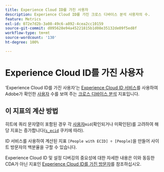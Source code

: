 ```yaml
---
title: Experience Cloud ID를 가진 사용자
description: Experience Cloud ID를 가진 크로스 디바이스 분석 사용자의 수.
feature: Metrics
exl-id: 072e7d2b-3a08-49c6-a892-4cea2cc10159
source-git-commit: d095628e94a45221815b1d08e35132de09f5ed8f
workflow-type: tm+mt
source-wordcount: '130'
ht-degree: 100%

---
```


# Experience Cloud ID를 가진 사용자

‘Experience Cloud ID를 가진 사용자’는 [Experience Cloud ID 서비스](https://experienceleague.adobe.com/docs/id-service/using/home.html?lang=ko-KR)를 사용하여 Adobe가 확인한 [사용자](people.md) 수를 보여 주는 [크로스 디바이스 분석](../cda/overview.md) 지표입니다.

## 이 지표의 계산 방법

히트에 [](people.md) 쿼리 문자열이 포함된 경우 각 [사용자](overview.md)`mid`(확인되거나 미확인된)를 고려하여 해당 지표는 증가합니다([`s_ecid`](https://experienceleague.adobe.com/docs/core-services/interface/ec-cookies/cookies-analytics.html?lang=ko-KR) 쿠키에 따라).

ID 서비스를 사용하여 계산된 지표 `[People with ECID] ÷ [People]`을 만들어 사이트 방문자의 백분율을 구할 수 있습니다.

Experience Cloud ID 및 설정 디버깅의 중요성에 대한 자세한 내용은 이와 동등한 CDA가 아닌 지표인 [Experience Cloud ID를 가진 방문자](visitors-with-ecid.md)를 참조하십시오.
